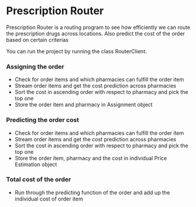 # Prescription Router
Prescription Router is a routing program to see how efficiently we can route the prescription drugs across locations. 
Also predict the cost of the order based on certain criterias 

You can run the project by running the class RouterClient.

### Assigning the order
   - Check for order items and which pharmacies can fulfill the order item
   - Stream order items and get the cost prediction across pharmacies
   - Sort the cost in ascending order with respect to pharmacy and pick the top one
   - Store the order item and pharmacy in Assignment object

### Predicting the order cost
   - Check for order items and which pharmacies can fulfill the order item
   - Stream order items and get the cost prediction across pharmacies
   - Sort the cost in ascending order with respect to pharmacy and pick the top one
   - Store the order item, pharmacy and the cost in individual Price Estimation object
   
### Total cost of the order
   - Run through the predicting function of the order and add up the individual cost of order item
